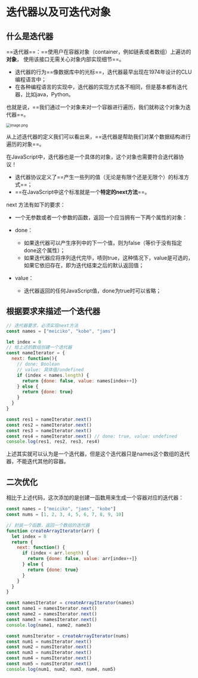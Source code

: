 # **迭代器以及可迭代对象**

## 什么是迭代器

==迭代器==：==使用户在容器对象（container，例如链表或者数组）上遍访的**对象**， 使用该接口无需关心对象内部实现细节==。

- 迭代器的行为==像数据库中的光标==，迭代器最早出现在1974年设计的CLU编程语言中；
- 在各种编程语言的实现中，迭代器的实现方式各不相同，但是基本都有迭代器，比如java，Python。

也就是说，==我们通过一个对象来对一个容器进行遍历，我们就称这个对象为迭代器==。

<img src="https://s2.loli.net/2023/08/21/zVkNZpHd9gYyKIf.png" alt="image.png" style="zoom: 67%;" />

从上述迭代器的定义我们可以看出来，==迭代器是帮助我们对某个数据结构进行遍历的对象==。

在JavaScript中，迭代器也是一个具体的对象，这个对象也需要符合迭代器协议！

- 迭代器协议定义了==产生一些列的值（无论是有限个还是无限个）的标准方式==；
- ==在JavaScript中这个标准就是一个**特定的next方法**==。

 

next 方法有如下的要求：

- 一个无参数或者一个参数的函数，返回一个应当拥有一下两个属性的对象：
- done：
  - 如果迭代器可以产生序列中的下一个值，则为false（等价于没有指定done这个属性）；
  - 如果迭代器应将序列迭代完毕，啧则true，这种情况下，value是可选的，如果它依旧存在，即为迭代结束之后的默认返回值；

- value：
  - 迭代器返回的任何JavaScript值，done为true时可以省略；



## 根据要求来描述一个迭代器

```js
// 迭代器要求，必须实现next方法
const names = ["meiciko", "kobe", "jams"]

let index = 0
// 给上述的数组创建一个迭代器
const nameIterator = {
  next: function(){
    // done: Boolean
    // value: 具体值/undefined
    if (index < names.length) {
      return {done: false, value: names[index++]}
    } else {
      return {done: true}
    }
  }
}

const res1 = nameIterator.next()
const res2 = nameIterator.next()
const res3 = nameIterator.next()
const res4 = nameIterator.next() // done: true, value: undefined
console.log(res1, res2, res3, res4)
```

上述其实就可以认为是一个迭代器，但是这个迭代器只是names这个数组的迭代器，不能迭代其他的容器。



## 二次优化

相比于上述代码，这次添加的是创建一函数用来生成一个容器对应的迭代器：

```js
const names = ["meiciko", "jams", "kobe"]
const nums = [1, 2, 3, 4, 5, 6, 7, 8, 9, 10]

// 封装一个函数，返回一个数组的迭代器
function createArrayIterator(arr) {
  let index = 0
  return {
    next: function() {
      if (index < arr.length) {
        return {done: false, value: arr[index++]}
      } else {
        return {done: true}
      }
    }
  }
}

const namesIterator = createArrayIterator(names)
const name1 = namesIterator.next()
const name2 = namesIterator.next()
const name3 = namesIterator.next()
console.log(name1, name2, name3)

const numsIterator = createArrayIterator(nums)
const num1 = numsIterator.next()
const num2 = numsIterator.next()
const num3 = numsIterator.next()
const num4 = numsIterator.next()
const num5 = numsIterator.next()
console.log(num1, num2, num3, num4, num5)
```




